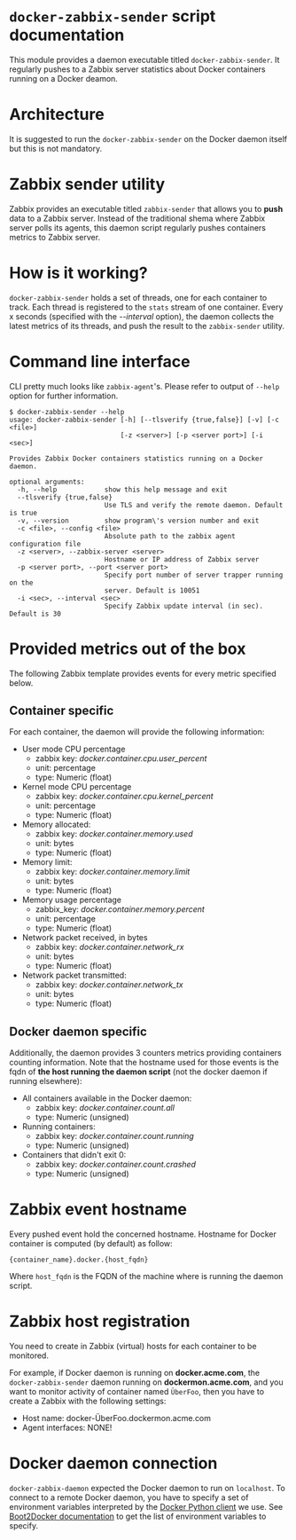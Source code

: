 # `docker-zabbix-sender` script documentation

This module provides a daemon executable titled `docker-zabbix-sender`. It regularly pushes to a Zabbix server statistics about Docker containers running on a Docker deamon.

# Architecture

It is suggested to run the `docker-zabbix-sender` on the Docker daemon itself but this is not mandatory.

# Zabbix sender utility

Zabbix provides an executable titled `zabbix-sender` that allows you to **push** data to a Zabbix server. Instead of the traditional shema where Zabbix server polls its agents, this daemon script regularly pushes containers metrics to Zabbix server.

# How is it working?

`docker-zabbix-sender` holds a set of threads, one for each container to track. Each thread is registered to the `stats` stream of one container. Every x seconds (specified with the *--interval* option), the daemon collects the latest metrics of its threads, and push the result to the `zabbix-sender` utility.

# Command line interface

CLI pretty much looks like `zabbix-agent`'s. Please refer to output of `--help` option for further information.

```shell
$ docker-zabbix-sender --help
usage: docker-zabbix-sender [-h] [--tlsverify {true,false}] [-v] [-c <file>]
                            [-z <server>] [-p <server port>] [-i <sec>]

Provides Zabbix Docker containers statistics running on a Docker daemon.

optional arguments:
  -h, --help            show this help message and exit
  --tlsverify {true,false}
                        Use TLS and verify the remote daemon. Default is true
  -v, --version         show program\'s version number and exit
  -c <file>, --config <file>
                        Absolute path to the zabbix agent configuration file
  -z <server>, --zabbix-server <server>
                        Hostname or IP address of Zabbix server
  -p <server port>, --port <server port>
                        Specify port number of server trapper running on the
                        server. Default is 10051
  -i <sec>, --interval <sec>
                        Specify Zabbix update interval (in sec). Default is 30
```

# Provided metrics out of the box

The following Zabbix template provides events for every metric specified below.

## Container specific

For each container, the daemon will provide the following information:

* User mode CPU percentage
    - zabbix key: *docker.container.cpu.user_percent*
    - unit: percentage
    - type: Numeric (float)
* Kernel mode CPU percentage
    - zabbix key: *docker.container.cpu.kernel_percent*
    - unit: percentage
    - type: Numeric (float)
* Memory allocated:
    - zabbix key: *docker.container.memory.used*
    - unit: bytes
    - type: Numeric (float)
* Memory limit:
    - zabbix key: *docker.container.memory.limit*
    - unit: bytes
    - type: Numeric (float)
* Memory usage percentage
    - zabbix_key: *docker.container.memory.percent*
    - unit: percentage
    - type: Numeric (float)
* Network packet received, in bytes
    - zabbix key: *docker.container.network_rx*
    - unit: bytes
    - type: Numeric (float)
* Network packet transmitted:
    - zabbix key: *docker.container.network_tx*
    - unit: bytes
    - type: Numeric (float)

## Docker daemon specific

Additionally, the daemon provides 3 counters metrics providing containers counting information. Note that the hostname used for those events is the fqdn of **the host running the daemon script** (not the docker daemon if running elsewhere):

* All containers available in the Docker daemon:
    - zabbix key: *docker.container.count.all*
    - type: Numeric (unsigned)
* Running containers:
    - zabbix key: *docker.container.count.running*
    - type: Numeric (unsigned)
* Containers that didn't exit 0:
    - zabbix key: *docker.container.count.crashed*
    - type: Numeric (unsigned)

# Zabbix event hostname

Every pushed event hold the concerned hostname. Hostname for Docker container is computed (by default) as follow:

```
{container_name}.docker.{host_fqdn}
```

Where `host_fqdn` is the FQDN of the machine where is running the daemon script.

# Zabbix host registration

You need to create in Zabbix (virtual) hosts for each container to be monitored.

For example, if Docker daemon is running on **docker.acme.com**, the `docker-zabbix-sender` daemon running on **dockermon.acme.com**, and you want to monitor activity of container named `ÜberFoo`, then you have to create a Zabbix with the following settings:

* Host name: docker-ÜberFoo.dockermon.acme.com
* Agent interfaces: NONE!

# Docker daemon connection

`docker-zabbix-daemon` expected the Docker daemon to run on `localhost`. To connect to a remote Docker daemon, you have to specify a set of environment variables interpreted by the [Docker Python client](https://github.com/docker/docker-py) we use. See [Boot2Docker documentation](boot2docker.md) to get the list of environment variables to specify.
